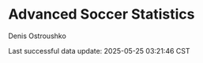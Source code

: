 # Advanced Soccer Statistics
Denis Ostroushko

<!-- gfm -->

Last successful data update: 2025-05-25 03:21:46 CST
